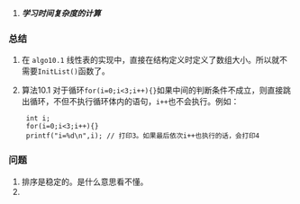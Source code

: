 1. ***学习时间复杂度的计算*** 

### 总结
1. 在 `algo10.1` 线性表的实现中，直接在结构定义时定义了数组大小。所以就不需要`InitList()`函数了。
2. 算法10.1
    对于循环`for(i=0;i<3;i++){}`如果中间的判断条件不成立，则直接跳出循环，不但不执行循环体内的语句，`i++`也不会执行。例如：
    
        int i;
        for(i=0;i<3;i++){}
        printf("i=%d\n",i); // 打印3。如果最后依次i++也执行的话，会打印4

### 问题

1. 排序是稳定的。是什么意思看不懂。
2. 


